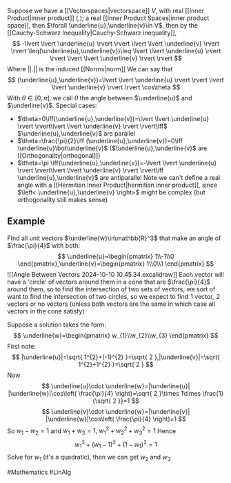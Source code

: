 Suppose we have a [[Vectorspaces|vectorspace]] $V$, with real [[Inner Product|inner product]] $(,)$; a real [[Inner Product Spaces|inner product space]], then $\forall \underline{u},\underline{v}\in V$, then by the [[Cauchy-Schwarz Inequality|Cauchy-Schwarz inequality]],
$$
-\lvert \lvert \underline{u} \rvert \rvert \lvert \lvert \underline{v} \rvert \rvert \leq(\underline{u},\underline{v})\leq \lvert \lvert \underline{u} \rvert \rvert \lvert \lvert \underline{v} \rvert \rvert 
$$
Where $\lvert \lvert . \rvert \rvert$ is the induced [[Norms|norm]]
We can say that 
$$
(\underline{u},\underline{v})=\lvert \lvert \underline{u} \rvert \rvert \lvert \lvert \underline{v} \rvert \rvert \cos\theta
$$
With $\theta \in[0,\pi]$, we call $\theta$ the angle between $\underline{u}$ and $\underline{v}$.
Special cases:
- $\theta=0\iff(\underline{u},\underline{v})=\lvert \lvert \underline{u} \rvert \rvert\lvert \lvert \underline{v} \rvert \rvert\iff$ $\underline{u},\underline{v}$ are parallel
- $\theta=\frac{\pi}{2}\iff (\underline{u},\underline{v})=0\iff \underline{u}\bot\underline{v}$ ($\underline{u},\underline{v}$ are [[Orthogonality|orthogonal]])
- $\theta=\pi \iff(\underline{u},\underline{v})=-\lvert \lvert \underline{u} \rvert \rvert\lvert \lvert \underline{v} \rvert \rvert\iff \underline{u},\underline{v}$ are antiparallel
Note we can't define a real angle with a [[Hermitian Inner Product|hermitian inner product]], since $\left< \underline{u},\underline{v} \right>$ might be complex (but orthogonality still makes sense)
## Example
FInd all unit vectors $\underline{w}\in\mathbb{R}^3$ that make an angle of $\frac{\pi}{4}$ with both:
$$
\underline{u}=\begin{pmatrix}
1\\-1\\0
\end{pmatrix},\underline{v}=\begin{pmatrix}
1\\0\\1
\end{pmatrix}
$$
![[Angle Between Vectors 2024-10-10 10.45.34.excalidraw]]
Each vector will have a 'circle' of vectors around them in a cone that are $\frac{\pi}{4}$ around them, so to find the intersection of two sets of vectors, we sort of want to find the intersection of two circles, so we expect to find $\hspace{0pt}1$ vector, $\hspace{0pt}2$ vectors or no vectors (unless both vectors are the same in which case all vectors in the cone satisfy)

Suppose a solution takes the form:
$$
\underline{w}=\begin{pmatrix}
w_{1}\\w_{2}\\w_{3}
\end{pmatrix}
$$
First note:
$$
|\underline{u}|=\sqrt{ 1^{2}+(-1)^{2} }=\sqrt{ 2 },|\underline{v}|=\sqrt{ 1^{2}+1^{2} }=\sqrt{ 2 }
$$
Now
$$
\underline{u}\cdot \underline{w}=|\underline{u}| |\underline{w}|\cos\left( \frac{\pi}{4} \right)=\sqrt{ 2 }\times 1\times \frac{1}{\sqrt{ 2 }}=1
$$
$$
\underline{v}\cdot \underline{w}=|\underline{v}| |\underline{w}|\cos\left( \frac{\pi}{4} \right)=1
$$
So $w_{1}-w_{2}=1$ and $w_{1}+w_{3}=1$, $w_{1}^{2}+w_{2}^{2}+w_{3}^{2}=1$
Hence
$$
w_{1}^{2}+(w_{1}-1)^{2}+(1-w_{1})^{2}=1
$$
Solve for $w_{1}$ (it's a quadratic), then we can get $w_{2}$ and $w_{3}$

#Mathematics #LinAlg 